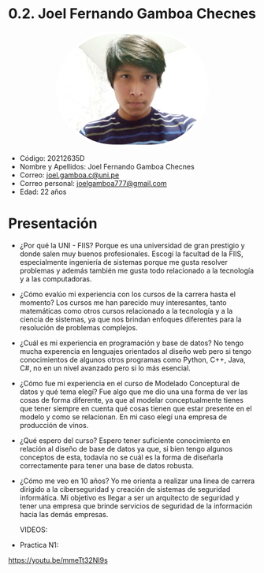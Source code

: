 # 0.2. Joel Fernando Gamboa Checnes

<img src="20201202_090415.jpg" alt="Joel" style="display: block; margin: 10px auto; width: 300px; border-radius: 150px; border: 5px solid #fff;">

- Código: 20212635D
- Nombre y Apellidos: Joel Fernando Gamboa Checnes
- Correo: joel.gamboa.c@uni.pe
- Correo personal: joelgamboa777@gmail.com
- Edad: 22 años

# Presentación

- ¿Por qué la UNI - FIIS?
  Porque es una universidad de gran prestigio y donde salen muy buenos profesionales. Escogí la facultad de la FIIS, especialmente ingeniería de sistemas porque me gusta resolver problemas y además también me gusta todo relacionado a la tecnología y a las computadoras. 

- ¿Cómo evalúo mi experiencia con los cursos de la carrera hasta el momento?
  Los cursos me han parecido muy interesantes, tanto matemáticas como otros cursos relacionado a la tecnología  y a la ciencia de sistemas, ya que nos brindan enfoques diferentes para la resolución de problemas complejos. 

- ¿Cuál es mi experiencia en programación y base de datos?
  No tengo mucha experencia en lenguajes orientados al diseño web pero si tengo conocimientos de algunos otros programas como Python, C++, Java, C#, no en un nivel avanzado pero si lo más esencial.  

- ¿Cómo fue mi experiencia en el curso de Modelado Conceptural de datos y qué tema elegí?
  Fue algo que me dio una una forma de ver las cosas de forma diferente, ya que al modelar conceptualmente tienes que tener siempre en cuenta qué cosas tienen que estar presente en el modelo y como se relacionan. En mi caso elegí una empresa de producción de vinos. 

- ¿Qué espero del curso?
  Espero tener suficiente conocimiento en relación al diseño de base de datos ya que, si bien tengo algunos conceptos de esta, todavía no se cuál es la forma de diseñarla correctamente para tener una base de datos robusta.

- ¿Cómo me veo en 10 años?
  Yo me orienta a realizar una linea de carrera dirigido a la ciberseguridad y creación de sistemas de seguridad informática. Mi objetivo es llegar a ser un arquitecto de seguridad y tener una empresa que brinde servicios de seguridad de la información hacia las demás empresas.


  VIDEOS:
* Practica N1:
  
https://youtu.be/mmeTt32NI9s
